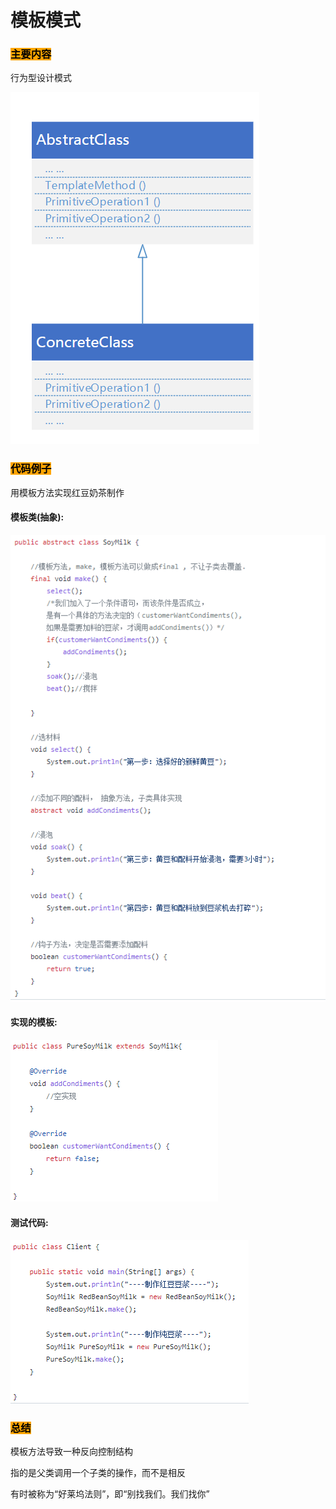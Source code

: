 # 模板模式
### <mark style="background-color:orange;">主要内容</mark>
行为型设计模式

![UML类图](../.gitbook/assets/templateuml.png)
### <mark style="background-color:orange;">代码例子</mark>
用模板方法实现红豆奶茶制作

#### 模板类(抽象):
![soymilk](../.gitbook/assets/templatesoymilk.png)

#### 实现的模板:
![redmilk](../.gitbook/assets/templateredmilk.png)


#### 测试代码:
![test](../.gitbook/assets/templatetest.png)

### <mark style="background-color:orange;">总结</mark>
模板方法导致一种反向控制结构

指的是父类调用一个子类的操作，而不是相反

有时被称为“好莱坞法则”，即“别找我们。我们找你”
